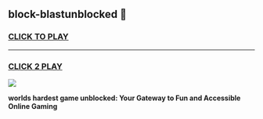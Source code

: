 
## block-blastunblocked 👋
<h3>
<a href="https://premium.freeplayer.one?title=block-blastunblocked&ref=14F">CLICK TO PLAY</a></h3>
<hr>

<h3>
<a href="https://premium.freeplayer.one?title=block-blastunblocked&ref=14F">CLICK 2 PLAY</a>
  
</h3>

<a href="https://premium.freeplayer.one?title=block-blastunblocked&ref=12F/"><img src="https://clearcache.store/games.png"></a>


**worlds hardest game unblocked: Your Gateway to Fun and Accessible Online Gaming**
